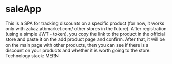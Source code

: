 # saleApp


This is a SPA for tracking discounts on a specific product (for now, it works only with zakaz.atbmarket.com/ other stores in the future).
After registration (using a simple JWT - token), you copy the link to the product in the official store and paste it on the add product page and confirm. After that, it will be on the main page with other products, then you can see if there is a discount on your products and whether it is worth going to the store.
Technology stack: MERN
